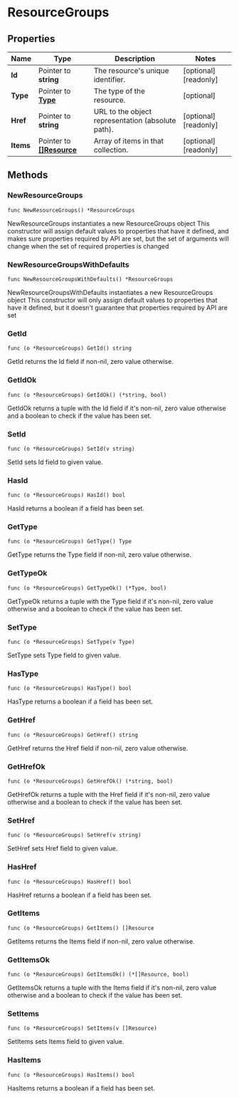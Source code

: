 # ResourceGroups

## Properties

|Name | Type | Description | Notes|
|------------ | ------------- | ------------- | -------------|
|**Id** | Pointer to **string** | The resource&#39;s unique identifier. | [optional] [readonly] |
|**Type** | Pointer to [**Type**](Type.md) | The type of the resource. | [optional] |
|**Href** | Pointer to **string** | URL to the object representation (absolute path). | [optional] [readonly] |
|**Items** | Pointer to [**[]Resource**](Resource.md) | Array of items in that collection. | [optional] [readonly] |

## Methods

### NewResourceGroups

`func NewResourceGroups() *ResourceGroups`

NewResourceGroups instantiates a new ResourceGroups object
This constructor will assign default values to properties that have it defined,
and makes sure properties required by API are set, but the set of arguments
will change when the set of required properties is changed

### NewResourceGroupsWithDefaults

`func NewResourceGroupsWithDefaults() *ResourceGroups`

NewResourceGroupsWithDefaults instantiates a new ResourceGroups object
This constructor will only assign default values to properties that have it defined,
but it doesn't guarantee that properties required by API are set

### GetId

`func (o *ResourceGroups) GetId() string`

GetId returns the Id field if non-nil, zero value otherwise.

### GetIdOk

`func (o *ResourceGroups) GetIdOk() (*string, bool)`

GetIdOk returns a tuple with the Id field if it's non-nil, zero value otherwise
and a boolean to check if the value has been set.

### SetId

`func (o *ResourceGroups) SetId(v string)`

SetId sets Id field to given value.

### HasId

`func (o *ResourceGroups) HasId() bool`

HasId returns a boolean if a field has been set.

### GetType

`func (o *ResourceGroups) GetType() Type`

GetType returns the Type field if non-nil, zero value otherwise.

### GetTypeOk

`func (o *ResourceGroups) GetTypeOk() (*Type, bool)`

GetTypeOk returns a tuple with the Type field if it's non-nil, zero value otherwise
and a boolean to check if the value has been set.

### SetType

`func (o *ResourceGroups) SetType(v Type)`

SetType sets Type field to given value.

### HasType

`func (o *ResourceGroups) HasType() bool`

HasType returns a boolean if a field has been set.

### GetHref

`func (o *ResourceGroups) GetHref() string`

GetHref returns the Href field if non-nil, zero value otherwise.

### GetHrefOk

`func (o *ResourceGroups) GetHrefOk() (*string, bool)`

GetHrefOk returns a tuple with the Href field if it's non-nil, zero value otherwise
and a boolean to check if the value has been set.

### SetHref

`func (o *ResourceGroups) SetHref(v string)`

SetHref sets Href field to given value.

### HasHref

`func (o *ResourceGroups) HasHref() bool`

HasHref returns a boolean if a field has been set.

### GetItems

`func (o *ResourceGroups) GetItems() []Resource`

GetItems returns the Items field if non-nil, zero value otherwise.

### GetItemsOk

`func (o *ResourceGroups) GetItemsOk() (*[]Resource, bool)`

GetItemsOk returns a tuple with the Items field if it's non-nil, zero value otherwise
and a boolean to check if the value has been set.

### SetItems

`func (o *ResourceGroups) SetItems(v []Resource)`

SetItems sets Items field to given value.

### HasItems

`func (o *ResourceGroups) HasItems() bool`

HasItems returns a boolean if a field has been set.



